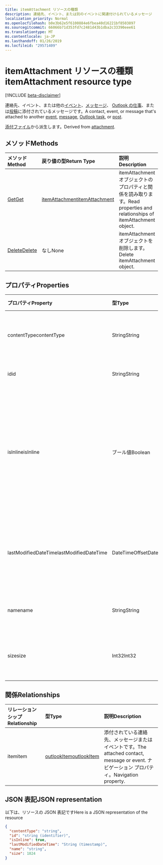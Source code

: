 ```yaml
---
title: itemAttachment リソースの種類
description: 連絡先、イベント、または別のイベントに関連付けられているメッセージ
localization_priority: Normal
ms.openlocfilehash: b0e3b62e5f6100884e6fbea40d16221bf8503897
ms.sourcegitcommit: 66066b71d353fd7c2481d43b1dba2c33390eee61
ms.translationtype: MT
ms.contentlocale: ja-JP
ms.lasthandoff: 01/26/2019
ms.locfileid: "29571409"
---
```

# <a name="itemattachment-resource-type"></a><span data-ttu-id="34134-103">itemAttachment リソースの種類</span><span class="sxs-lookup"><span data-stu-id="34134-103">itemAttachment resource type</span></span>

[!INCLUDE [beta-disclaimer](../../includes/beta-disclaimer.md)]

<span data-ttu-id="34134-104">連絡先、イベント、または他の[イベント](../resources/event.md)、[メッセージ](../resources/message.md)、 [Outlook の仕事](../resources/outlooktask.md)、または[投稿](../resources/post.md)に添付されているメッセージです。</span><span class="sxs-lookup"><span data-stu-id="34134-104">A contact, event, or message that's attached to another [event](../resources/event.md), [message](../resources/message.md), [Outlook task](../resources/outlooktask.md), or [post](../resources/post.md).</span></span>  

<span data-ttu-id="34134-105">[添付ファイル](attachment.md)から派生します。</span><span class="sxs-lookup"><span data-stu-id="34134-105">Derived from [attachment](attachment.md).</span></span>

## <a name="methods"></a><span data-ttu-id="34134-106">メソッド</span><span class="sxs-lookup"><span data-stu-id="34134-106">Methods</span></span>

| <span data-ttu-id="34134-107">メソッド</span><span class="sxs-lookup"><span data-stu-id="34134-107">Method</span></span>       | <span data-ttu-id="34134-108">戻り値の型</span><span class="sxs-lookup"><span data-stu-id="34134-108">Return Type</span></span>  |<span data-ttu-id="34134-109">説明</span><span class="sxs-lookup"><span data-stu-id="34134-109">Description</span></span>|
|:---------------|:--------|:----------|
|[<span data-ttu-id="34134-110">Get</span><span class="sxs-lookup"><span data-stu-id="34134-110">Get</span></span>](../api/attachment-get.md) | [<span data-ttu-id="34134-111">itemAttachment</span><span class="sxs-lookup"><span data-stu-id="34134-111">itemAttachment</span></span>](itemattachment.md) |<span data-ttu-id="34134-112">itemAttachment オブジェクトのプロパティと関係を読み取ります。</span><span class="sxs-lookup"><span data-stu-id="34134-112">Read properties and relationships of itemAttachment object.</span></span>|
|[<span data-ttu-id="34134-113">Delete</span><span class="sxs-lookup"><span data-stu-id="34134-113">Delete</span></span>](../api/attachment-delete.md) | <span data-ttu-id="34134-114">なし</span><span class="sxs-lookup"><span data-stu-id="34134-114">None</span></span> |<span data-ttu-id="34134-115">itemAttachment オブジェクトを削除します。</span><span class="sxs-lookup"><span data-stu-id="34134-115">Delete itemAttachment object.</span></span> |

## <a name="properties"></a><span data-ttu-id="34134-116">プロパティ</span><span class="sxs-lookup"><span data-stu-id="34134-116">Properties</span></span>
| <span data-ttu-id="34134-117">プロパティ</span><span class="sxs-lookup"><span data-stu-id="34134-117">Property</span></span>     | <span data-ttu-id="34134-118">型</span><span class="sxs-lookup"><span data-stu-id="34134-118">Type</span></span>   |<span data-ttu-id="34134-119">説明</span><span class="sxs-lookup"><span data-stu-id="34134-119">Description</span></span>|
|:---------------|:--------|:----------|
|<span data-ttu-id="34134-120">contentType</span><span class="sxs-lookup"><span data-stu-id="34134-120">contentType</span></span>|<span data-ttu-id="34134-121">String</span><span class="sxs-lookup"><span data-stu-id="34134-121">String</span></span>|<span data-ttu-id="34134-122">添付ファイルのコンテンツ タイプ。</span><span class="sxs-lookup"><span data-stu-id="34134-122">The content type of the attachment.</span></span>|
|<span data-ttu-id="34134-123">id</span><span class="sxs-lookup"><span data-stu-id="34134-123">id</span></span>|<span data-ttu-id="34134-124">String</span><span class="sxs-lookup"><span data-stu-id="34134-124">String</span></span>| <span data-ttu-id="34134-125">添付ファイル ID。</span><span class="sxs-lookup"><span data-stu-id="34134-125">The attachment ID.</span></span>|
|<span data-ttu-id="34134-126">isInline</span><span class="sxs-lookup"><span data-stu-id="34134-126">isInline</span></span>|<span data-ttu-id="34134-127">ブール値</span><span class="sxs-lookup"><span data-stu-id="34134-127">Boolean</span></span>|<span data-ttu-id="34134-128">添付ファイルがインライン (アイテムの本文に埋め込まれた画像など) の場合に、true に設定します。</span><span class="sxs-lookup"><span data-stu-id="34134-128">Set to true if the attachment is inline, such as an embedded image within the body of the item.</span></span>|
|<span data-ttu-id="34134-129">lastModifiedDateTime</span><span class="sxs-lookup"><span data-stu-id="34134-129">lastModifiedDateTime</span></span>|<span data-ttu-id="34134-130">DateTimeOffset</span><span class="sxs-lookup"><span data-stu-id="34134-130">DateTimeOffset</span></span>|<span data-ttu-id="34134-131">添付ファイルが変更された最後の日時です。</span><span class="sxs-lookup"><span data-stu-id="34134-131">The last time and date that the attachment was modified.</span></span>|
|<span data-ttu-id="34134-132">name</span><span class="sxs-lookup"><span data-stu-id="34134-132">name</span></span>|<span data-ttu-id="34134-133">String</span><span class="sxs-lookup"><span data-stu-id="34134-133">String</span></span>|<span data-ttu-id="34134-134">添付ファイルの表示名。</span><span class="sxs-lookup"><span data-stu-id="34134-134">The display name of the attachment.</span></span>|
|<span data-ttu-id="34134-135">size</span><span class="sxs-lookup"><span data-stu-id="34134-135">size</span></span>|<span data-ttu-id="34134-136">Int32</span><span class="sxs-lookup"><span data-stu-id="34134-136">Int32</span></span>|<span data-ttu-id="34134-137">添付ファイルのバイト単位のサイズ。</span><span class="sxs-lookup"><span data-stu-id="34134-137">The size in bytes of the attachment.</span></span>|

## <a name="relationships"></a><span data-ttu-id="34134-138">関係</span><span class="sxs-lookup"><span data-stu-id="34134-138">Relationships</span></span>
| <span data-ttu-id="34134-139">リレーションシップ</span><span class="sxs-lookup"><span data-stu-id="34134-139">Relationship</span></span> | <span data-ttu-id="34134-140">型</span><span class="sxs-lookup"><span data-stu-id="34134-140">Type</span></span>   |<span data-ttu-id="34134-141">説明</span><span class="sxs-lookup"><span data-stu-id="34134-141">Description</span></span>|
|:---------------|:--------|:----------|
|<span data-ttu-id="34134-142">item</span><span class="sxs-lookup"><span data-stu-id="34134-142">item</span></span>|[<span data-ttu-id="34134-143">outlookItem</span><span class="sxs-lookup"><span data-stu-id="34134-143">outlookItem</span></span>](outlookitem.md)|<span data-ttu-id="34134-144">添付されている連絡先、メッセージまたはイベントです。</span><span class="sxs-lookup"><span data-stu-id="34134-144">The attached contact, message or event.</span></span> <span data-ttu-id="34134-145">ナビゲーション プロパティ。</span><span class="sxs-lookup"><span data-stu-id="34134-145">Navigation property.</span></span>|

## <a name="json-representation"></a><span data-ttu-id="34134-146">JSON 表記</span><span class="sxs-lookup"><span data-stu-id="34134-146">JSON representation</span></span>

<span data-ttu-id="34134-147">以下は、リソースの JSON 表記です</span><span class="sxs-lookup"><span data-stu-id="34134-147">Here is a JSON representation of the resource</span></span>

<!-- {
  "blockType": "resource",
  "optionalProperties": [
    "item"
  ],
  "@odata.type": "microsoft.graph.itemAttachment"
}-->

```json
{
  "contentType": "string",
  "id": "string (identifier)",
  "isInline": true,
  "lastModifiedDateTime": "String (timestamp)",
  "name": "string",
  "size": 1024
}

```
<!-- uuid: 8fcb5dbc-d5aa-4681-8e31-b001d5168d79
2015-10-25 14:57:30 UTC -->
<!--
{
  "type": "#page.annotation",
  "description": "itemAttachment resource",
  "keywords": "",
  "section": "documentation",
  "tocPath": "",
  "suppressions": [
    "Error: /api-reference/beta/resources/itemattachment.md:\r\n      Exception processing links.\r\n    System.ArgumentException: Link Definition was null. Link text: !INCLUDE [beta-disclaimer](../../includes/beta-disclaimer.md)\r\n      at ApiDoctor.Validation.DocFile.get_LinkDestinations()\r\n      at ApiDoctor.Validation.DocSet.ValidateLinks(Boolean includeWarnings, String[] relativePathForFiles, IssueLogger issues, Boolean requireFilenameCaseMatch, Boolean printOrphanedFiles)"
  ]
}
-->
